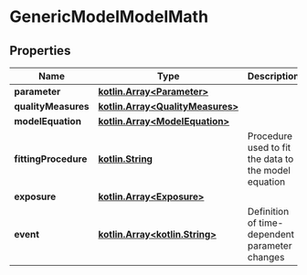 # GenericModelModelMath

## Properties
Name | Type | Description | Notes
------------ | ------------- | ------------- | -------------
**parameter** | [**kotlin.Array&lt;Parameter&gt;**](Parameter.md) |  | 
**qualityMeasures** | [**kotlin.Array&lt;QualityMeasures&gt;**](QualityMeasures.md) |  |  [optional]
**modelEquation** | [**kotlin.Array&lt;ModelEquation&gt;**](ModelEquation.md) |  |  [optional]
**fittingProcedure** | [**kotlin.String**](.md) | Procedure used to fit the data to the model equation |  [optional]
**exposure** | [**kotlin.Array&lt;Exposure&gt;**](Exposure.md) |  |  [optional]
**event** | [**kotlin.Array&lt;kotlin.String&gt;**](.md) | Definition of time-dependent parameter changes |  [optional]
